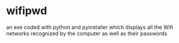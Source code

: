 # wifipwd
 an exe coded with python and pyinstaller which displays all the Wifi networks recognized by the computer as well as their passwords
